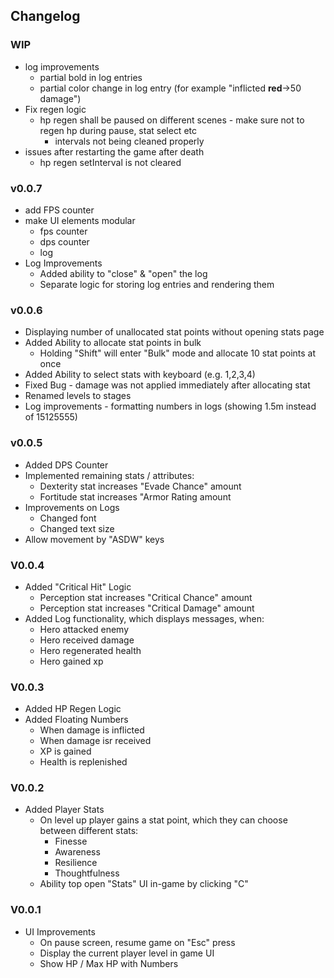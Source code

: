 ## Changelog

### WIP

- log improvements
    - partial bold in log entries
    - partial color change in log entry (for example "inflicted **red**->50 damage")
- Fix regen logic
    - hp regen shall be paused on different scenes - make sure not to regen hp during pause, stat select etc
        - intervals not being cleaned properly
- issues after restarting the game after death
    - hp regen setInterval is not cleared



### v0.0.7

- add FPS counter
- make UI elements modular
    - fps counter
    - dps counter
    - log
- Log Improvements
    - Added ability to "close" & "open" the log
    - Separate logic for storing log entries and rendering them

### v0.0.6

- Displaying number of unallocated stat points without opening stats page
- Added Ability to allocate stat points in bulk
    - Holding "Shift" will enter "Bulk" mode and allocate 10 stat points at once
- Added Ability to select stats with keyboard (e.g. 1,2,3,4)
- Fixed Bug - damage was not applied immediately after allocating stat
- Renamed levels to stages
- Log improvements - formatting numbers in logs (showing 1.5m instead of 15125555)

### v0.0.5

- Added DPS Counter
- Implemented remaining stats / attributes:
    - Dexterity stat increases "Evade Chance" amount
    - Fortitude stat increases "Armor Rating amount
- Improvements on Logs
    - Changed font
    - Changed text size
- Allow movement by "ASDW" keys

### V0.0.4

- Added "Critical Hit" Logic
    - Perception stat increases "Critical Chance" amount
    - Perception stat increases "Critical Damage" amount
- Added Log functionality, which displays messages, when:
    - Hero attacked enemy
    - Hero received damage
    - Hero regenerated health
    - Hero gained xp

### V0.0.3

- Added HP Regen Logic
- Added Floating Numbers
    - When damage is inflicted
    - When damage isr received
    - XP is gained
    - Health is replenished

### V0.0.2

- Added Player Stats
    - On level up player gains a stat point, which they can choose between different stats:
        - Finesse
        - Awareness
        - Resilience
        - Thoughtfulness
    - Ability top open "Stats" UI in-game by clicking "C"

### V0.0.1

- UI Improvements
    - On pause screen, resume game on "Esc" press
    - Display the current player level in game UI
    - Show HP / Max HP with Numbers
